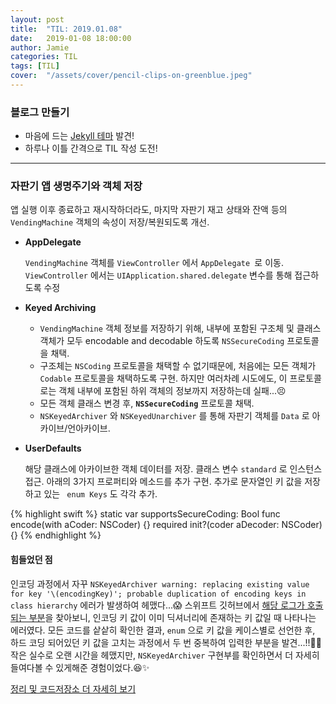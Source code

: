 ```yaml
---
layout: post
title:  "TIL: 2019.01.08"
date:   2019-01-08 18:00:00
author: Jamie
categories: TIL
tags: [TIL]
cover:  "/assets/cover/pencil-clips-on-greenblue.jpeg"
---
```


### 블로그 만들기

- 마음에 드는 [Jekyll 테마](https://github.com/bencentra/centrarium) 발견!
- 하루나 이틀 간격으로 TIL 작성 도전!

<hr>

### 자판기 앱 생명주기와 객체 저장

앱 실행 이후 종료하고 재시작하더라도, 마지막 자판기 재고 상태와 잔액 등의 `VendingMachine` 객체의 속성이 저장/복원되도록 개선.

- **AppDelegate**

  `VendingMachine` 객체를 `ViewController` 에서 `AppDelegate `로 이동.  `ViewController` 에서는 `UIApplication.shared.delegate` 변수를 통해 접근하도록 수정

- **Keyed Archiving**

  - `VendingMachine` 객체 정보를 저장하기 위해, 내부에 포함된 구조체 및 클래스 객체가 모두 encodable and decodable 하도록 `NSSecureCoding` 프로토콜을 채택. 
  - 구조체는 `NSCoding` 프로토콜을 채택할 수 없기때문에, 처음에는 모든 객체가 `Codable` 프로토콜을 채택하도록 구현. 하지만 여러차례 시도에도, 이 프로토콜로는 객체 내부에 포함된 하위 객체의 정보까지 저장하는데 실패...😣
  - 모든 객체 클래스 변경 후, **`NSSecureCoding`** 프로토콜 채택.
  - `NSKeyedArchiver` 와 `NSKeyedUnarchiver` 를 통해 자판기 객체를 `Data` 로 아카이브/언아카이브.

- **UserDefaults**

  해당 클래스에 아카이브한 객체 데이터를 저장. 클래스 변수 `standard` 로 인스턴스 접근. 아래의 3가지 프로퍼티와 메소드를 추가 구현. 추가로 문자열인 키 값을 저장하고 있는 ` enum Keys` 도 각각 추가.

{% highlight swift %}
static var supportsSecureCoding: Bool
func encode(with aCoder: NSCoder) {}
required init?(coder aDecoder: NSCoder) {}
{% endhighlight %}

#### 힘들었던 점

인코딩 과정에서 자꾸 `NSKeyedArchiver warning: replacing existing value for key '\(encodingKey)'; probable duplication of encoding keys in class hierarchy` 에러가 발생하여 헤맸다...😱 스위프트 깃허브에서 [해당 로그가 호출되는 부분](https://github.com/apple/swift-corelibs-foundation/blob/master/Foundation/NSKeyedArchiver.swift#L424)을 찾아보니, 인코딩 키 값이 이미 딕셔너리에 존재하는 키 값일 때 나타나는 에러였다. 모든 코드를 샅샅히 확인한 결과, `enum` 으로 키 값을 케이스별로 선언한 후, 하드 코딩 되어있던 키 값을 고치는 과정에서 두 번 중복하여 입력한 부분을 발견...!!👏🏻 작은 실수로 오랜 시간을 헤맸지만, `NSKeyedArchiver` 구현부를 확인하면서 더 자세히 들여다볼 수 있게해준 경험이었다.😆✨

[정리 및 코드저장소 더 자세히 보기](https://github.com/code-squad/swift-vendingmachineapp/tree/popsmile#3-%EC%95%B1-%EC%83%9D%EB%AA%85%EC%A3%BC%EA%B8%B0%EC%99%80-%EA%B0%9D%EC%B2%B4-%EC%A0%80%EC%9E%A5)